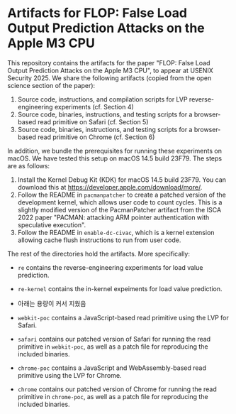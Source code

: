 # Artifacts for FLOP: False Load Output Prediction Attacks on the Apple M3 CPU

This repository contains the artifacts for the paper "FLOP: False Load Output Prediction Attacks on the Apple M3 CPU", to appear at USENIX Security 2025. We share the following artifacts (copied from the open science section of the paper):

1. Source code, instructions, and compilation scripts for LVP reverse-engineering experiments (cf. Section 4)
1. Source code, binaries, instructions, and testing scripts for a browser-based read primitive on Safari (cf. Section 5)
1. Source code, binaries, instructions, and testing scripts for a browser-based read primitive on Chrome (cf. Section 6)

In addition, we bundle the prerequisites for running these experiments on macOS. We have tested this setup on macOS 14.5 build 23F79. The steps are as follows:

1. Install the Kernel Debug Kit (KDK) for macOS 14.5 build 23F79. You can download this at <https://developer.apple.com/download/more/>.
1. Follow the README in `pacmanpatcher` to create a patched version of the development kernel, which allows user code to count cycles. This is a slightly modified version of the PacmanPatcher artifact from the ISCA 2022 paper "PACMAN: attacking ARM pointer authentication with speculative execution".
1. Follow the README in `enable-dc-civac`, which is a kernel extension allowing cache flush instructions to run from user code.

The rest of the directories hold the artifacts. More specifically:

* `re` contains the reverse-engineering experiments for load value prediction.
* `re-kernel` contains the in-kernel expeiments for load value prediction.

* 아래는 용량이 커서 지웠음
* `webkit-poc` contains a JavaScript-based read primitive using the LVP for Safari.
* `safari` contains our patched version of Safari for running the read primitive in `webkit-poc`, as well as a patch file for reproducing the included binaries.
* `chrome-poc` contains a JavaScript and WebAssembly-based read primitive using the LVP for Chrome.
* `chrome` contains our patched version of Chrome for running the read primitive in `chrome-poc`, as well as a patch file for reproducing the included binaries.
